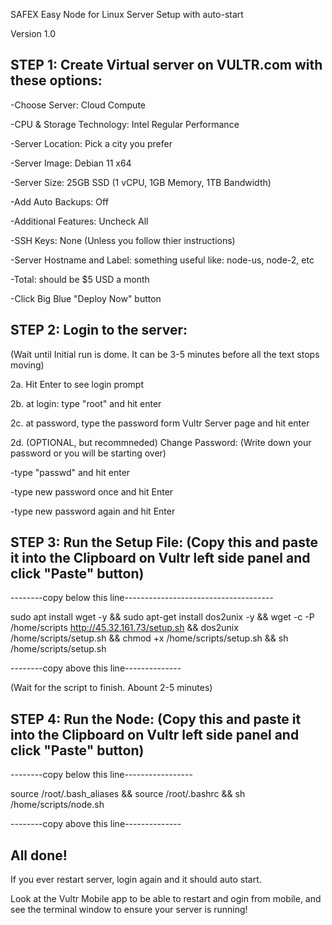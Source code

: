 SAFEX Easy Node for Linux Server Setup with auto-start 

Version 1.0

STEP 1: Create Virtual server on VULTR.com with these options: 
---------------------------------------------------------------
-Choose Server: Cloud Compute

-CPU & Storage Technology: Intel Regular Performance

-Server Location: Pick a city you prefer 

-Server Image: Debian 11 x64

-Server Size: 25GB SSD (1 vCPU, 1GB Memory, 1TB Bandwidth)

-Add Auto Backups: Off

-Additional Features: Uncheck All

-SSH Keys: None (Unless you follow thier instructions)

-Server Hostname and Label:  something useful like: node-us, node-2, etc

-Total: should be $5 USD a month

-Click Big Blue "Deploy Now" button




STEP 2: Login to the server:
-------------------------------------------------------

(Wait until Initial run is dome. It can be 3-5 minutes before all the text stops moving)

2a. Hit Enter to see login prompt

2b. at login: type "root" and hit enter 

2c. at password, type the password form Vultr Server page and hit enter


2d. (OPTIONAL, but recommneded) Change Password:
(Write down your password or you will be starting over)

-type "passwd" and hit enter

-type new password once and hit Enter

-type new password again and hit Enter




STEP 3: Run the Setup File:
(Copy this and paste it into the Clipboard on Vultr left side panel and click "Paste" button)
------------------------------------------------------------------------------------------------

--------copy below this line-------------------------------------

sudo apt install wget -y &&
sudo apt-get install dos2unix -y &&
wget -c -P /home/scripts http://45.32.161.73/setup.sh &&
dos2unix /home/scripts/setup.sh &&
chmod +x /home/scripts/setup.sh &&
sh /home/scripts/setup.sh
  
--------copy above this line--------------

(Wait for the script to finish. Abount 2-5 minutes)




STEP 4: Run the Node:
(Copy this and paste it into the Clipboard on Vultr left side panel and click "Paste" button)
------------------------------------------------------------------------------------------------

--------copy below this line-----------------

source /root/.bash_aliases &&
source /root/.bashrc &&
sh /home/scripts/node.sh
   
--------copy above this line--------------



All done!
------------------------------------------------------------------------------------------------
If you ever restart server, login again and it should auto start. 

Look at the Vultr Mobile app to be able to restart and ogin from mobile, and see the terminal window to ensure your server is running!
